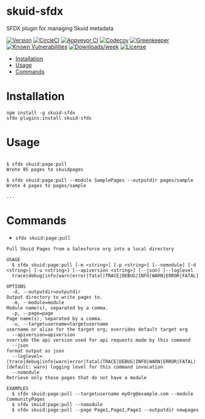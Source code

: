 skuid-sfdx
==========

SFDX plugin for managing Skuid metadata

[![Version](https://img.shields.io/npm/v/skuid-sfdx.svg)](https://npmjs.org/package/skuid-sfdx)
[![CircleCI](https://circleci.com/gh/skuid/skuid-sfdx/tree/master.svg?style=shield)](https://circleci.com/gh/skuid/skuid-sfdx/tree/master)
[![Appveyor CI](https://ci.appveyor.com/api/projects/status/github/skuid/skuid-sfdx?branch=master&svg=true)](https://ci.appveyor.com/project/heroku/skuid-sfdx/branch/master)
[![Codecov](https://codecov.io/gh/skuid/skuid-sfdx/branch/master/graph/badge.svg)](https://codecov.io/gh/skuid/skuid-sfdx)
[![Greenkeeper](https://badges.greenkeeper.io/skuid/skuid-sfdx.svg)](https://greenkeeper.io/)
[![Known Vulnerabilities](https://snyk.io/test/github/skuid/skuid-sfdx/badge.svg)](https://snyk.io/test/github/skuid/skuid-sfdx)
[![Downloads/week](https://img.shields.io/npm/dw/skuid-sfdx.svg)](https://npmjs.org/package/skuid-sfdx)
[![License](https://img.shields.io/npm/l/skuid-sfdx.svg)](https://github.com/skuid/skuid-sfdx/blob/master/package.json)

<!-- toc -->
* [Installation](#installation)
* [Usage](#usage)
* [Commands](#commands)
<!-- tocstop -->

<!-- install -->
# Installation
```sh-session
npm install -g skuid-sfdx
sfdx plugins:install skuid-sfdx
```
<!-- installstop -->

<!-- usage -->
# Usage
```sh-session

$ sfdx skuid:page:pull
Wrote 85 pages to skuidpages

$ sfdx skuid:page:pull --module SamplePages --outputdir pages/sample
Wrote 4 pages to pages/sample

...
```
<!-- usagestop -->

<!-- commands -->
# Commands
* `sfdx skuid:page:pull`

```
Pull Skuid Pages from a Salesforce org into a local directory

USAGE
  $ sfdx skuid:page:pull [-m <string>] [-p <string>] [--nomodule] [-d <string>] [-u <string>] [--apiversion <string>] [--json] [--loglevel 
  trace|debug|info|warn|error|fatal|TRACE|DEBUG|INFO|WARN|ERROR|FATAL]

OPTIONS
  -d, --outputdir=outputdir                                                         Output directory to write pages to.
  -m, --module=module                                                               Module name(s), separated by a comma.
  -p, --page=page                                                                   Page name(s), separated by a comma.
  -u, --targetusername=targetusername                                               username or alias for the target org; overrides default target org
  --apiversion=apiversion                                                           override the api version used for api requests made by this command
  --json                                                                            format output as json
  --loglevel=(trace|debug|info|warn|error|fatal|TRACE|DEBUG|INFO|WARN|ERROR|FATAL)  [default: warn] logging level for this command invocation
  --nomodule                                                                        Retrieve only those pages that do not have a module

EXAMPLES
  $ sfdx skuid:page:pull --targetusername myOrg@example.com --module CommunityPages
  $ sfdx skuid:page:pull --nomodule
  $ sfdx skuid:page:pull --page Page1,Page2,Page3 --outputdir newpages

```
<!-- commandsstop -->
